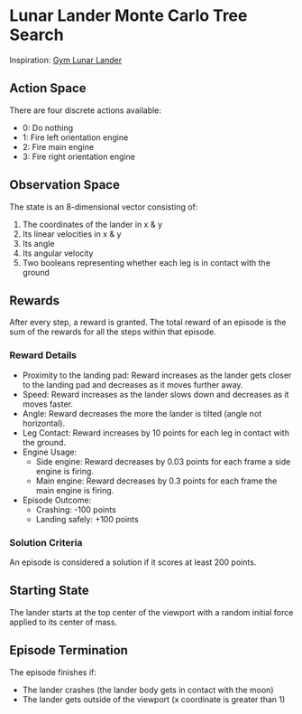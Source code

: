 # Lunar Lander Monte Carlo Tree Search

Inspiration: [Gym Lunar Lander](https://gymnasium.farama.org/environments/box2d/lunar_lander/)

## Action Space

There are four discrete actions available:

- 0: Do nothing
- 1: Fire left orientation engine
- 2: Fire main engine
- 3: Fire right orientation engine

## Observation Space

The state is an 8-dimensional vector consisting of:

1. The coordinates of the lander in x & y
2. Its linear velocities in x & y
3. Its angle
4. Its angular velocity
5. Two booleans representing whether each leg is in contact with the ground

## Rewards

After every step, a reward is granted. The total reward of an episode is the sum of the rewards for all the steps within that episode.

### Reward Details

- Proximity to the landing pad: Reward increases as the lander gets closer to the landing pad and decreases as it moves further away.
- Speed: Reward increases as the lander slows down and decreases as it moves faster.
- Angle: Reward decreases the more the lander is tilted (angle not horizontal).
- Leg Contact: Reward increases by 10 points for each leg in contact with the ground.
- Engine Usage:
  - Side engine: Reward decreases by 0.03 points for each frame a side engine is firing.
  - Main engine: Reward decreases by 0.3 points for each frame the main engine is firing.
- Episode Outcome:
  - Crashing: -100 points
  - Landing safely: +100 points

### Solution Criteria

An episode is considered a solution if it scores at least 200 points.

## Starting State

The lander starts at the top center of the viewport with a random initial force applied to its center of mass.

## Episode Termination

The episode finishes if:

- The lander crashes (the lander body gets in contact with the moon)
- The lander gets outside of the viewport (x coordinate is greater than 1)
